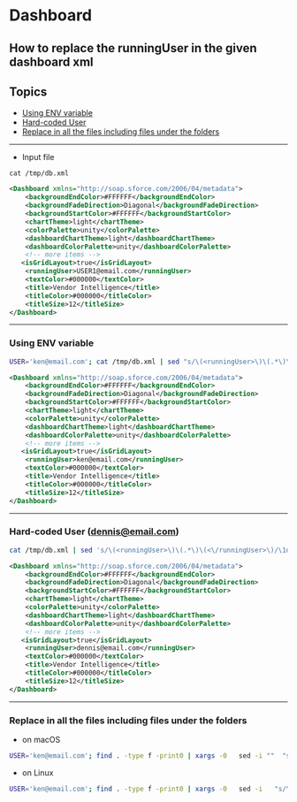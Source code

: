 # Dashboard

## How to replace the runningUser in the given dashboard xml

## Topics

- [Using ENV variable](#env)
- [Hard-coded User](#hc)
- [Replace in all the files including files under the folders](#ipr)

---

- Input file
```
cat /tmp/db.xml
```

```xml
<Dashboard xmlns="http://soap.sforce.com/2006/04/metadata">
    <backgroundEndColor>#FFFFFF</backgroundEndColor>
    <backgroundFadeDirection>Diagonal</backgroundFadeDirection>
    <backgroundStartColor>#FFFFFF</backgroundStartColor>
    <chartTheme>light</chartTheme>
    <colorPalette>unity</colorPalette>
    <dashboardChartTheme>light</dashboardChartTheme>
    <dashboardColorPalette>unity</dashboardColorPalette>
    <!-- more items -->
   <isGridLayout>true</isGridLayout>
    <runningUser>USER1@email.com</runningUser>
    <textColor>#000000</textColor>
    <title>Vendor Intelligence</title>
    <titleColor>#000000</titleColor>
    <titleSize>12</titleSize>
</Dashboard>

```
---
### Using ENV variable
<a name='env'></a>
```bash
USER='ken@email.com'; cat /tmp/db.xml | sed "s/\(<runningUser>\)\(.*\)\(<\/runningUser>\)/\1${USER}\3/"
```
```xml
<Dashboard xmlns="http://soap.sforce.com/2006/04/metadata">
    <backgroundEndColor>#FFFFFF</backgroundEndColor>
    <backgroundFadeDirection>Diagonal</backgroundFadeDirection>
    <backgroundStartColor>#FFFFFF</backgroundStartColor>
    <chartTheme>light</chartTheme>
    <colorPalette>unity</colorPalette>
    <dashboardChartTheme>light</dashboardChartTheme>
    <dashboardColorPalette>unity</dashboardColorPalette>
    <!-- more items -->
   <isGridLayout>true</isGridLayout>
    <runningUser>ken@email.com</runningUser>
    <textColor>#000000</textColor>
    <title>Vendor Intelligence</title>
    <titleColor>#000000</titleColor>
    <titleSize>12</titleSize>
</Dashboard>

```
---


### Hard-coded User (dennis@email.com) 

<a name='hc'></a>

```bash
cat /tmp/db.xml | sed 's/\(<runningUser>\)\(.*\)\(<\/runningUser>\)/\1dennis@email.com\3/'
```
```xml
<Dashboard xmlns="http://soap.sforce.com/2006/04/metadata">
    <backgroundEndColor>#FFFFFF</backgroundEndColor>
    <backgroundFadeDirection>Diagonal</backgroundFadeDirection>
    <backgroundStartColor>#FFFFFF</backgroundStartColor>
    <chartTheme>light</chartTheme>
    <colorPalette>unity</colorPalette>
    <dashboardChartTheme>light</dashboardChartTheme>
    <dashboardColorPalette>unity</dashboardColorPalette>
    <!-- more items -->
   <isGridLayout>true</isGridLayout>
    <runningUser>dennis@email.com</runningUser>
    <textColor>#000000</textColor>
    <title>Vendor Intelligence</title>
    <titleColor>#000000</titleColor>
    <titleSize>12</titleSize>
</Dashboard>

```

---
<a name='ipr'></a>
### Replace in all the files including files under the folders

- on macOS
```bash
USER='ken@email.com'; find . -type f -print0 | xargs -0   sed -i ""  "s/\(<runningUser>\)\(.*\)\(<\/runningUser>\)/\1${USER}\3/"

```

- on Linux 
```bash
USER='ken@email.com'; find . -type f -print0 | xargs -0   sed -i   "s/\(<runningUser>\)\(.*\)\(<\/runningUser>\)/\1${USER}\3/"

```
